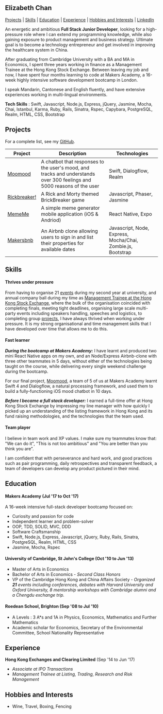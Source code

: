 ## Elizabeth Chan
[Projects](#projects) | [Skills](#skills) | [Education](#education) | [Experience](#experience) | [Hobbies and Interests](#hobbies-and-interests) | [LinkedIn](https://www.linkedin.com/in/elizabeth-chan-7221b38b/)

An energetic and ambitious **Full Stack Junior Developer**, looking for a high-pressure role where I can extend my programming knowledge, while also gaining exposure to product management and business strategy. Ultimate goal is to become a technology entrepreneur and get involved in improving the healthcare system in China.

After graduating from Cambridge University with a BA and MA in Economics, I spent three years working in finance as a Management Trainee at the Hong Kong Stock Exchange. Between leaving my job and now, I have spent four months learning to code at Makers Academy, a 16-week highly intensive software development bootcamp in London.

I speak Mandarin, Cantonese and English fluently, and have extensive experiences working in multi-lingual environments.

**Tech Skills** : Swift, Javascript, Node.js, Express, jQuery, Jasmine, Mocha, Chai, Istanbul, Karma, Ruby, Rails, Sinatra, Rspec, Capybara, PostgreSQL, Realm, HTML, CSS, Bootstrap

## Projects
For a complete list, see my [GitHub](https://github.com/elizabethcsw?tab=repositories).

| Project  | Description | Technologies |
| ------------- | ------------- | ------------- |
| [Moomood](https://github.com/jenniferbacon01/moomood) | A chatbot that responses to the user's mood, and tracks and understands  over 300 feelings and 5000 reasons of the user  | Swift, Dialogflow, Realm |
|[Rickbreaker!](https://github.com/ofrost617/slofe-brickbreaker) | A Rick and Morty themed BrickBreaker game  | Javascript, Phaser, Jasmine |
| [MemeMe](https://github.com/elizabethcsw/reactNativeApp) | A simple meme generator mobile application (iOS & Andriod)| React Native, Expo |
| [Makersbnb](https://github.com/elizabethcsw/Makersbnb2) | An Airbnb clone allowing users to sign in and list their properties for available dates  | Javascript, Node, Express, Mocha/Chai, Zombie.js, Bootstrap |


## Skills

#### Thrives under pressure

From having to organise 21 [events](#education) during my second year at university, and annual company ball during my time as [Management Trainee at the Hong Kong Stock Exchange](#experience), where the bulk of the organisation coincided with completing finals, meeting tight deadlines, organising large scale multi-party events including speakers handling, speeches and logistics, to completing group [projects](#projects), I have always thrived when working under pressure. It is my strong organisational and time management skills that I have developed over time that allows me to do this.

#### Fast learner

***During the bootcamp at Makers Academy:*** I have learnt and produced two mini React Native apps on my own, and an Node/Express Airbnb-clone with three other teammates in 5 days, without either of the technologies being taught on the course, while delivering every single weekend challenge during the bootcamp.

For our final project, [Moomood](https://github.com/jenniferbacon01/moomood), a team of 5 of us at Makers Academy learnt Swift 4 and Dialogflow, a natural processing framework, and used them to build a fully-functioning iOS mood chatbot in 10 days.

***Before I became a full stack developer:*** I earned a full-time offer at Hong Kong Stock Exchange by impressing my line manager with how quickly I picked up an understanding of the listing framework in Hong Kong and its fund raising methodologies, and the technologies that the team used.

#### Team player
I believe in team work and XP values.  I make sure my teammates know that: "We can do it", "This is not too ambitious" and "You are better than you think you are".

I am confident that with perseverance and hard work, and good practices such as pair programming, daily retrospectives and transparent feedback, a team of developers can develop any product pictured in their mind.

## Education

#### Makers Academy (Jul '17 to Oct '17)

A 16-week intensive full-stack developer bootcamp focused on:

- Curiosity and passion for code
- Independent learner and problem-solver
- OOP, TDD, SOLID, MVC, DDD
- Software Craftsmanship
- Swift, Node.js, Express, Javascript, jQuery, Ruby, Rails, Sinatra, PostgreSQL, Realm, HTML, CSS
- Jasmine, Mocha, Rspec

#### University of Cambridge, St John's College (Oct '10 to Jun '13)

- Master of Arts in Economics
- Bachelor of Arts in Economics - *Second Class Honors*
- VP of the Cambridge Hong Kong and China Affairs Society - *Organized **21** events including conferences, debates with Harvard University and Oxford University, 8 mentorship workshops with Cambridge alumni and a Chengdu exchange trip.*

#### Roedean School, Brighton (Sep '08 to Jul '10)

- A Levels : 3 A*s and 1A in Physics, Economics, Mathematics and Further Mathematics
- Academic scholar for Economics, Secretary of the Environmental Committee, School Nationality Representative


## Experience

**Hong Kong Exchanges and Clearing Limited** (Sep '14 to Jun '17)    
- *Associate at IPO Transactions*
- *Management Trainee at Listing, Trading, Research and Risk Management*

## Hobbies and Interests
- Wine, Travel, Boxing, Fencing
